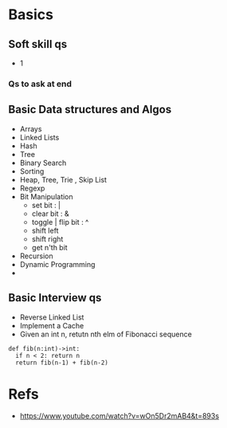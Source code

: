 # Basics
## Soft skill qs
- 1
### Qs to ask at end

## Basic Data structures and Algos
- Arrays
- Linked Lists
- Hash
- Tree
- Binary Search
- Sorting
- Heap, Tree, Trie , Skip List
- Regexp
- Bit Manipulation
  - set bit : |
  - clear bit : &
  - toggle | flip bit : ^
  - shift left
  - shift right
  - get n'th bit 
- Recursion
- Dynamic Programming
- 
  
## Basic Interview qs
- Reverse Linked List
- Implement a Cache
- Given an int n, retutn nth elm of Fibonacci sequence
```
def fib(n:int)->int:
  if n < 2: return n
  return fib(n-1) + fib(n-2)
```
# Refs
- https://www.youtube.com/watch?v=wOn5Dr2mAB4&t=893s
